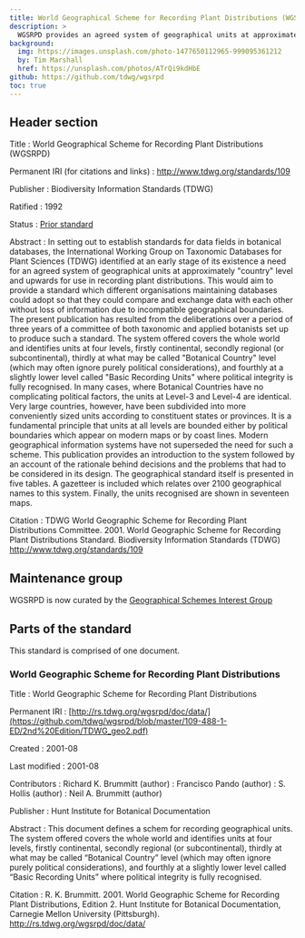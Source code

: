 ```yaml
---
title: World Geographical Scheme for Recording Plant Distributions (WGSRPD)
description: >
  WGSRPD provides an agreed system of geographical units at approximately "country" level and upwards for use in recording plant distributions. It allows adopting organizations to compare and exchange data with each other without loss of information due to incompatible geographical boundaries. The system offered covers the whole world and identifies units at four levels, firstly continental, secondly regional (or subcontinental), thirdly at what may be called "Botanical Country" level (which may often ignore purely political considerations), and fourthly at a slightly lower level called "Basic Recording Units" where political integrity is fully recognised.
background:
  img: https://images.unsplash.com/photo-1477650112965-999095361212
  by: Tim Marshall
  href: https://unsplash.com/photos/ATrQi9kdHbE
github: https://github.com/tdwg/wgsrpd
toc: true
---
```


## Header section

Title
: World Geographical Scheme for Recording Plant Distributions (WGSRPD)

Permanent IRI (for citations and links)
: <http://www.tdwg.org/standards/109>

Publisher
: Biodiversity Information Standards (TDWG)

Ratified
: 1992

Status
: [Prior standard](/standards/status-and-categories/#status)

Abstract
: In setting out to establish standards for data fields in botanical databases, the International Working Group on Taxonomic Databases for Plant Sciences (TDWG) identified at an early stage of its existence a need for an agreed system of geographical units at approximately "country" level and upwards for use in recording plant distributions. This would aim to provide a standard which different organisations maintaining databases could adopt so that they could compare and exchange data with each other without loss of information due to incompatible geographical boundaries. The present publication has resulted from the deliberations over a period of three years of a committee of both taxonomic and applied botanists set up to produce such a standard. The system offered covers the whole world and identifies units at four levels, firstly continental, secondly regional (or subcontinental), thirdly at what may be called "Botanical Country" level (which may often ignore purely political considerations), and fourthly at a slightly lower level called "Basic Recording Units" where political integrity is fully recognised. In many cases, where Botanical Countries have no complicating political factors, the units at Level-3 and Level-4 are identical. Very large countries, however, have been subdivided into more conveniently sized units according to constituent states or provinces. It is a fundamental principle that units at all levels are bounded either by political boundaries which appear on modern maps or by coast lines. Modern geographical information systems have not superseded the need for such a scheme. This publication provides an introduction to the system followed by an account of the rationale behind decisions and the problems that had to be considered in its design. The geographical standard itself is presented in five tables. A gazetteer is included which relates over 2100 geographical names to this system. Finally, the units recognised are shown in seventeen maps.

Citation
: TDWG World Geographic Scheme for Recording Plant Distributions Committee. 2001. World Geographic Scheme for Recording Plant Distributions Standard. Biodiversity Information Standards (TDWG) <http://www.tdwg.org/standards/109>

## Maintenance group

WGSRPD is now curated by the [Geographical Schemes Interest Group](https://www.tdwg.org/community/geoschemes/)

## Parts of the standard

This standard is comprised of one document.

### World Geographic Scheme for Recording Plant Distributions

Title
: World Geographic Scheme for Recording Plant Distributions

Permanent IRI
: [http://rs.tdwg.org/wgsrpd/doc/data/](https://github.com/tdwg/wgsrpd/blob/master/109-488-1-ED/2nd%20Edition/TDWG_geo2.pdf)

Created
: 2001-08

Last modified
: 2001-08

Contributors
: Richard K. Brummitt (author)
: Francisco Pando (author)
: S. Hollis (author)
: Neil A. Brummitt (author)

Publisher
: Hunt Institute for Botanical Documentation

Abstract
: This document defines a schem for recording geographical units. The system offered covers the whole world and identifies units at four levels, firstly continental, secondly regional (or subcontinental), thirdly at what may be called “Botanical Country” level (which may often ignore purely political considerations), and fourthly at a slightly lower level called “Basic Recording Units” where political integrity is fully recognised.

Citation
: R. K. Brummitt. 2001. World Geographic Scheme for Recording Plant Distributions, Edition 2. Hunt Institute for Botanical Documentation, Carnegie Mellon University (Pittsburgh). <http://rs.tdwg.org/wgsrpd/doc/data/>
